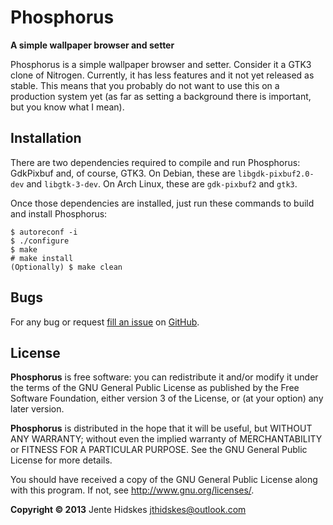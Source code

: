 Phosphorus
=========

**A simple wallpaper browser and setter**

Phosphorus is a simple wallpaper browser and setter. Consider it a GTK3 clone of Nitrogen.
Currently, it has less features and it not yet released as stable. 
This means that you probably do not want to use this on a production system yet
(as far as setting a background there is important, but you know what I mean).

Installation
------------

There are two dependencies required to compile and run Phosphorus: GdkPixbuf and, of course, GTK3.
On Debian, these are `libgdk-pixbuf2.0-dev` and `libgtk-3-dev`.
On Arch Linux, these are `gdk-pixbuf2` and `gtk3`.

Once those dependencies are installed, just run these commands to build and install Phosphorus:

    $ autoreconf -i
    $ ./configure
    $ make
    # make install
    (Optionally) $ make clean

Bugs
----

For any bug or request [fill an issue][bug] on [GitHub][ghp].

  [bug]: https://github.com/Unia/phosphorus/issues
  [ghp]: https://github.com/Unia/phosphorus

License
-------
**Phosphorus** is free software: you can redistribute it and/or modify it under the terms of the GNU General Public License as published by the Free Software Foundation, either version 3 of the License, or (at your option) any later version.

**Phosphorus** is distributed in the hope that it will be useful, but WITHOUT ANY WARRANTY; without even the implied warranty of MERCHANTABILITY or FITNESS FOR A PARTICULAR PURPOSE. See the GNU General Public License for more details.

You should have received a copy of the GNU General Public License along with this program. If not, see <http://www.gnu.org/licenses/>.

**Copyright © 2013** Jente Hidskes <jthidskes@outlook.com>
